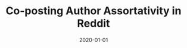 ---
title: 'Co-posting Author Assortativity in Reddit'
collection: publications
permalink: /publication/2020-CEUR Workshop Proceedings-Co-posting-Author.md
excerpt: 'F. Cauteruccio, E. Corradini, G. Terracina, D. Ursino, L. Virgili'
date: 2020-01-01
venue: 'CEUR Workshop Proceedings'
link: 'https://ceur-ws.org/Vol-2646/14-paper.pdf'
location: 'Demacs, University of Calabria; DII, Polytechnic University of Marche'
---